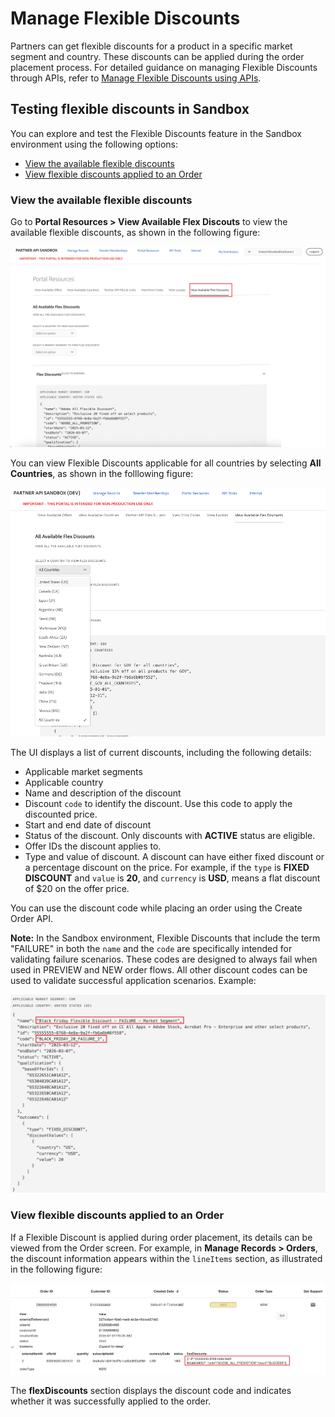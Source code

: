 # Manage Flexible Discounts

Partners can get flexible discounts for a product in a specific market segment and country. These discounts can be applied during the order placement process. For detailed guidance on managing Flexible Discounts through APIs, refer to [Manage Flexible Discounts using APIs](/src/pages/docs/flex_discounts/apis.md).

## Testing flexible discounts in Sandbox

You can explore and test the Flexible Discounts feature in the Sandbox environment using the following options:

- [View the available flexible discounts](#view-the-available-flexible-discounts)
- [View flexible discounts applied to an Order](#view-flexible-discounts-applied-to-an-order)

### View the available flexible discounts

Go to **Portal Resources > View Available Flex Discouts** to view the available flexible discounts, as shown in the following figure:

![Available Flexible Discounts](../image/flex_available.png)

You can view Flexible Discounts applicable for all countries by selecting **All Countries**, as shown in the folllowing figure:

![All countries option](../image/flex_all_countries.png)

The UI displays a list of current discounts, including the following details:

- Applicable market segments
- Applicable country
- Name and description of the discount
- Discount `code` to identify the discount. Use this code to apply the discounted price.
- Start and end date of discount
- Status of the discount. Only discounts with **ACTIVE** status are eligible.
- Offer IDs the discount applies to.
- Type and value of discount. A discount can have either fixed discount or a percentage discount on the price. For example, if the `type` is **FIXED DISCOUNT** and `value` is **20**, and `currency` is **USD**, means a flat discount of $20 on the offer price.

You can use the discount code while placing an order using the Create Order API.

**Note:** In the Sandbox environment, Flexible Discounts that include the term "FAILURE" in both the `name` and the `code` are specifically intended for validating failure scenarios. These codes are designed to always fail when used in PREVIEW and NEW order flows. All other discount codes can be used to validate successful application scenarios. Example:

![Flex discounts with name and code with the term FAILURE in it](../image/flex_discount_failure.png)

### View flexible discounts applied to an Order

If a Flexible Discount is applied during order placement, its details can be viewed from the Order screen. For example, in **Manage Records > Orders**, the discount information appears within the `lineItems` section, as illustrated in the following figure:

![View Flexible Discounts applied to an order](../image/flex_view.png)

The **flexDiscounts** section displays the discount code and indicates whether it was successfully applied to the order.
